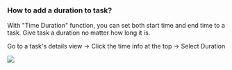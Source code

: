 ### How to add a duration to task?

With "Time Duration" function, you can set both start time and end time to a task. Give task a duration no matter how long it is.

Go to a task's details view -> Click the time info at the top -> Select Duration

![](../../../images/ticktick-web-version/task/Screen%20Shot%202018-05-25%20at%202.53.33%20PM.png)

